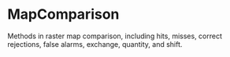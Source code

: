 # MapComparison
Methods in raster map comparison, including hits, misses, correct rejections, false alarms, exchange, quantity, and shift.
